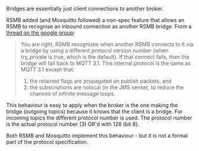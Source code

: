 Bridges are essentially just client connections to another broker.

RSMB added (and Mosquitto followed) a non-spec feature that allows an RSMB to recognise an inbound connection as another RSMB bridge. From a [thread on the google group](http://groups.google.com/group/mqtt/browse_thread/thread/8f523d160fb91bef):

> You are right, RSMB recognizes when another RSMB connects to it via a
> bridge by using a different protocol version number (when try_private
> is true, which is the default).  If that connect fails, then the
> bridge will fall back to MQTT 3.1.   This internal protocol is the
> same as MQTT 3.1 except that:
>
> 1) the retained flags are propagated on publish packets, and
> 2) the subscriptions are nolocal (in the JMS sense), to reduce the
> chances of infinite message loops.

This behaviour is easy to apply when the broker is the one making the bridge (outgoing topics) because it knows that the client is a bridge. For incoming topics the different protocol number is used. The protocol number is the actual protocol number (3) OR'd with 128 (bit 8).

Both RSMB and Mosquitto implement this behaviour - but it is not a formal part of the protocol specification.
